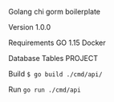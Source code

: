 Golang chi gorm boilerplate

Version
1.0.0

Requirements
GO 1.15
Docker

Database Tables
PROJECT

Build
`$ go build ./cmd/api/`

Run
`go run ./cmd/api`